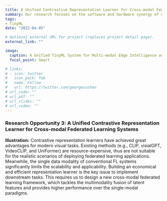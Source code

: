 ```yaml
---
title: A Unified Contrastive Representation Learner for Cross-modal Federated Learning Systems.
summary: Our research focuses on the software and hardware synergy of on-device learning techniques, covering the scope of model-level neural network design, algorithm-level training optimization and hardware-level arithmetic acceleration.
tags:
- TinyML
date: "2022-04-05"

# Optional external URL for project (replaces project detail page).
external_link: ""

image:
  caption: A Unified TinyML System for Multi-modal Edge Intelligence and Real-time Visual Perception
  focal_point: Smart

# links:
# - icon: twitter
#   icon_pack: fab
#   name: Follow
#   url: https://twitter.com/georgecushen
# url_code: ""
# url_pdf: ""
# url_slides: ""
# url_video: ""
---
```


### Research Opportunity 3: A Unified Contrastive Representation Learner for Cross-modal Federated Learning Systems

**Illustration:** Contrastive representation learners have achieved great advantages for modern visual tasks. Existing methods (e.g., CLIP, visialGPT, VideoCLIP, and UniFormer) are resource-expensive, thus are not suitable for the realistic scenarios of deploying federated learning applications. Meanwhile, the single data modality of conventional FL systems significantly limits the scalability and applicability. Building an economical and efficient representation learner is the key issue to implement downstream tasks. This requires us to design a new cross-modal federated learning framework, which tackles the multimodality fusion of latent features and provides higher performance over the single-modal paradigms.
